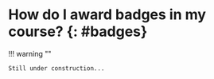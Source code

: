 # How do I award badges in my course? {: #badges}

!!! warning ""

    Still under construction...


